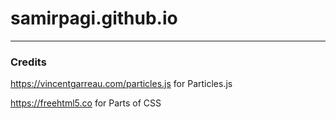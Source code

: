 # samirpagi.github.io
---
### Credits
https://vincentgarreau.com/particles.js for Particles.js

https://freehtml5.co for Parts of CSS
